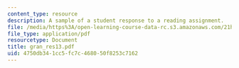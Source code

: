 ```yaml
---
content_type: resource
description: A sample of a student response to a reading assignment.
file: /media/https%3A/open-learning-course-data-rc.s3.amazonaws.com/21h-931-seminar-in-historical-methods-spring-2004/4750db341cc5fc7c468050f8253c7162_gran_res13.pdf
file_type: application/pdf
resourcetype: Document
title: gran_res13.pdf
uid: 4750db34-1cc5-fc7c-4680-50f8253c7162
---
```

